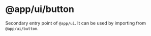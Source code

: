 # @app/ui/button

Secondary entry point of `@app/ui`. It can be used by importing from `@app/ui/button`.
